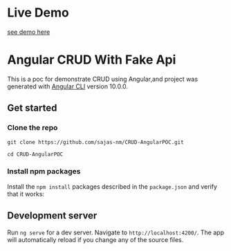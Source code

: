 # Live Demo
[see demo here ](https://crud-angular-poc.sajas-nm.vercel.app)

# Angular CRUD With Fake Api

This is a poc for demonstrate CRUD using Angular,and project was generated with [Angular CLI](https://github.com/angular/angular-cli) version 10.0.0.

## Get started

### Clone the repo

```shell
git clone https://github.com/sajas-nm/CRUD-AngularPOC.git

cd CRUD-AngularPOC
```

### Install npm packages

Install the `npm install` packages described in the `package.json` and verify that it works:



## Development server

Run `ng serve` for a dev server. Navigate to `http://localhost:4200/`. The app will automatically reload if you change any of the source files.


